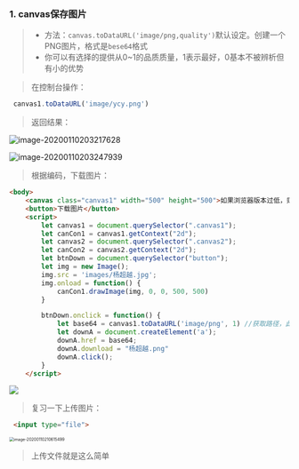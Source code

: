 ### 1. canvas保存图片

> - 方法：`canvas.toDataURL('image/png,quality')`默认设定。创建一个PNG图片，格式是`bese64`格式
> - 你可以有选择的提供从0~1的品质质量，1表示最好，0基本不被辨析但有小的优势

> 在控制台操作：

```js
 canvas1.toDataURL('image/ycy.png')
```

> 返回结果：

![image-20200110203217628](C:\Users\王雨波\AppData\Roaming\Typora\typora-user-images\image-20200110203217628.png)

![image-20200110203247939](C:\Users\王雨波\AppData\Roaming\Typora\typora-user-images\image-20200110203247939.png)

> 根据编码，下载图片：

```html
<body>
    <canvas class="canvas1" width="500" height="500">如果浏览器版本过低，则此处文字会显示出来</canvas>
    <button>下载图片</button>
    <script>
        let canvas1 = document.querySelector(".canvas1");
        let canCon1 = canvas1.getContext("2d");
        let canvas2 = document.querySelector(".canvas2");
        let canCon2 = canvas2.getContext("2d");
        let btnDown = document.querySelector("button");
        let img = new Image();
        img.src = 'images/杨超越.jpg';
        img.onload = function() {
            canCon1.drawImage(img, 0, 0, 500, 500)
        }

        btnDown.onclick = function() {
            let base64 = canvas1.toDataURL('image/png', 1) //获取路径，此处可转码，换成其他格式即可
            let downA = document.createElement('a');
            downA.href = base64;
            downA.download = "杨超越.png"
            downA.click();
        }
    </script>
```

<img src="F:\Code\gitDemo\learn canvas\images\download.gif"  />

> 复习一下上传图片：

```html
 <input type="file">
```

<img src="C:\Users\王雨波\AppData\Roaming\Typora\typora-user-images\image-20200110210615499.png" alt="image-20200110210615499" style="zoom:50%;" />

> 上传文件就是这么简单

